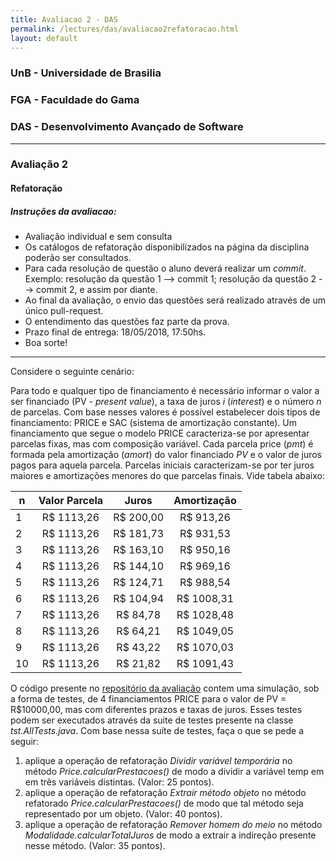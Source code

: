```yaml
---
title: Avaliacao 2 - DAS
permalink: /lectures/das/avaliacao2refatoracao.html
layout: default 
---
```


### UnB - Universidade de Brasilia
### FGA - Faculdade do Gama
### DAS - Desenvolvimento Avançado de Software
------

### Avaliação 2 
#### Refatoração

##### Instruções da avaliacao:  
* Avaliação individual e sem consulta
* Os catálogos de refatoração disponibilizados na página da disciplina poderão ser consultados. 
* Para cada resolução de questão o aluno deverá realizar um _commit_. Exemplo: resolução da questão 1 --> commit 1; resolução da questão 2 --> commit 2, e assim por diante. 
* Ao final da avaliação, o envio das questões será realizado através de um único pull-request.
* O entendimento das questões faz parte da prova.  
* Prazo final de entrega: 18/05/2018, 17:50hs.
* Boa sorte!

----


Considere o seguinte cenário: 

Para todo e qualquer tipo de financiamento é necessário informar o valor a ser financiado (PV - _present value_), a taxa de juros _i_ (_interest_) e o número _n_ de parcelas. Com base nesses valores é possível estabelecer dois tipos de financiamento: PRICE e SAC (sistema de amortização constante). Um financiamento que segue o modelo PRICE caracteriza-se por apresentar parcelas fixas, mas com composição variável. Cada parcela price (_pmt_) é formada pela amortização (_amort_) do valor financiado _PV_ e o valor de juros pagos para aquela parcela. Parcelas iniciais caracterizam-se por ter juros maiores e amortizações menores do que parcelas finais. Vide tabela abaixo:

|n| Valor Parcela | Juros    | Amortização |
|-|:-------------:|:--------:|:-----------:|
|1| R$ 1113,26    | R$ 200,00|  R$ 913,26  |
|2| R$ 1113,26    | R$ 181,73|  R$ 931,53  |
|3| R$ 1113,26    | R$ 163,10|  R$ 950,16  |
|4| R$ 1113,26    | R$ 144,10|  R$ 969,16  |
|5| R$ 1113,26    | R$ 124,71|  R$ 988,54  |
|6| R$ 1113,26    | R$ 104,94|  R$ 1008,31 |
|7| R$ 1113,26    | R$ 84,78 |  R$ 1028,48 |
|8| R$ 1113,26    | R$ 64,21 |  R$ 1049,05 |
|9| R$ 1113,26    | R$ 43,22 |  R$ 1070,03 |
|10|R$ 1113,26    | R$ 21,82 |  R$ 1091,43 |


O código presente no [repositório da avaliação][repositorio] contem uma simulação, sob a forma de testes, de 4 financiamentos PRICE para o valor de PV = R$10000,00, mas com diferentes prazos e taxas de juros. Esses testes podem ser executados através da suite de testes presente na classe _tst.AllTests.java_. Com base nessa suíte de testes, faça o que se pede a seguir:

1) aplique a operação de refatoração _Dividir variável temporária_ no método *Price.calcularPrestacoes()* de modo a dividir a variável temp em em três variáveis distintas. (Valor: 25 pontos).   
2) aplique a operação de refatoração _Extrair método objeto_ no método refatorado *Price.calcularPrestacoes()* de modo que tal método seja representado por um objeto. (Valor: 40 pontos).   
3) aplique a operação de refatoração _Remover homem do meio_ no método *Modalidade.calcularTotalJuros* de modo a extrair a indireção presente nesse método. (Valor: 35 pontos).

[repositorio]:https://github.com/andrelanna/avaliacao2DAS.git
